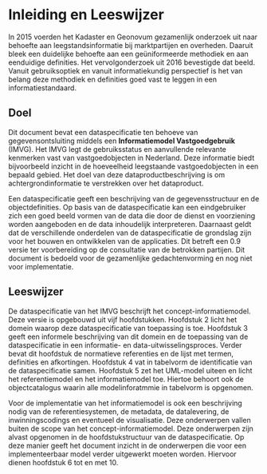 # Inleiding en Leeswijzer

In 2015 voerden het Kadaster en Geonovum gezamenlijk onderzoek uit naar behoefte aan leegstandsinformatie bij marktpartijen en overheden. Daaruit bleek een duidelijke behoefte aan een geüniformeerde methodiek en aan eenduidige definities. Het vervolgonderzoek uit 2016 bevestigde dat beeld. Vanuit gebruiksoptiek en vanuit informatiekundig perspectief is het van belang deze methodiek en definities goed vast te leggen in een informatiestandaard.

## Doel

Dit document bevat een dataspecificatie ten behoeve van gegevensontsluiting middels een **Informatiemodel Vastgoedgebruik** (IMVG). Het IMVG legt de gebruiksstatus en aanvullende relevante kenmerken vast van vastgoedobjecten in Nederland. Deze informatie biedt bijvoorbeeld inzicht in de hoeveelheid leegstaande vastgoedobjecten in een bepaald gebied. Het doel van deze dataproductbeschrijving is om achtergrondinformatie te verstrekken over het dataproduct.

Een dataspecificatie geeft een beschrijving van de gegevensstructuur en de objectdefinities. Op basis van de dataspecificatie kan een eindgebruiker zich een goed beeld vormen van de data die door de dienst en voorziening worden aangeboden en de data inhoudelijk interpreteren. Daarnaast geldt dat de verschillende onderdelen van de dataspecificatie de grondslag zijn voor het bouwen en ontwikkelen van de applicaties. Dit betreft een 0.9 versie ter voorbereiding op de consultatie van de betrokken partijen. Dit document is bedoeld voor de gezamenlijke gedachtenvorming en nog niet voor implementatie.

## Leeswijzer

De dataspecificatie van het IMVG beschrijft het concept-informatiemodel. Deze versie is opgebouwd uit vijf hoofdstukken. Hoofdstuk 2 licht het domein waarop deze dataspecificatie van toepassing is toe. Hoofdstuk 3 geeft een informele beschrijving van dit domein en de toepassing van de dataspecificatie in een informatie- en data-uitwisselingsproces. Verder bevat dit hoofdstuk de normatieve referenties en de lijst met termen, definities en afkortingen. Hoofdstuk 4 vat in tabelvorm de identificatie van de dataspecificatie samen. Hoofdstuk 5 zet het UML-model uiteen en licht het referentiemodel en het informatiemodel toe. Hiertoe behoort ook de objectcatalogus waarin alle modelinforatmmie in tabelvorm is opgenomen.

Voor de implementatie van het informatiemodel is ook een beschrijving nodig van de referentiesystemen, de metadata, de datalevering, de inwinningscodings en eventueel de visualisatie. Deze onderwerpen vallen buiten de scope van het concept-informatiemodel. Deze onderwerpen zijn alvast opgenomen in de hoofdstukstructuur van de dataspecificatie.
Op deze manier geeft het document inzicht in de onderwerpen die voor een implementeerbaar model verder uitgewerkt moeten worden. Hiervoor dienen hoofdstuk 6 tot en met 10. 